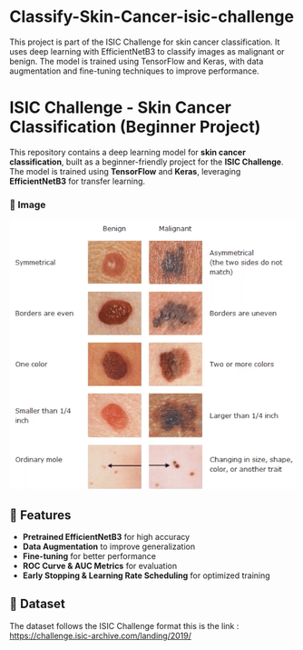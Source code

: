 # Classify-Skin-Cancer-isic-challenge
This project is part of the ISIC Challenge for skin cancer classification. It uses deep learning with EfficientNetB3 to classify images as malignant or benign. The model is trained using TensorFlow and Keras, with data augmentation and fine-tuning techniques to improve performance.


# ISIC Challenge - Skin Cancer Classification (Beginner Project)

This repository contains a deep learning model for **skin cancer classification**, built as a beginner-friendly project for the **ISIC Challenge**. The model is trained using **TensorFlow** and **Keras**, leveraging **EfficientNetB3** for transfer learning.

### 📌 Image
![image](./img.png)

## 📌 Features
- **Pretrained EfficientNetB3** for high accuracy
- **Data Augmentation** to improve generalization
- **Fine-tuning** for better performance
- **ROC Curve & AUC Metrics** for evaluation
- **Early Stopping & Learning Rate Scheduling** for optimized training

## 📂 Dataset
The dataset follows the ISIC Challenge format this is the link :
https://challenge.isic-archive.com/landing/2019/
